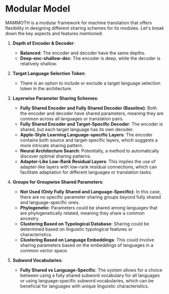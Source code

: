 # Modular Model

MAMMOTH is a modular framework for machine translation that offers flexibility in designing different sharing schemes for its modules. Let's break down the key aspects and features mentioned:

1. **Depth of Encoder & Decoder**:
    - **Balanced**: The encoder and decoder have the same depths.
    - **Deep-enc-shallow-dec**: The encoder is deep, while the decoder is relatively shallow.

2. **Target Language Selection Token**:
    - There is an option to include or exclude a target language selection token in the architecture.

3. **Layerwise Parameter Sharing Schemes**:
    - **Fully Shared Encoder and Fully Shared Decoder (Baseline)**: Both the encoder and decoder have shared parameters, meaning they are common across all languages or translation pairs.
    - **Fully Shared Encoder and Target-Specific Decoder**: The encoder is shared, but each target language has its own decoder.
    - **Apple-Style Learning Language-specific Layers**: The encoder contains both source and target-specific layers, which suggests a more intricate sharing pattern.
    - **Neural Architecture Search**: Potentially, a method to automatically discover optimal sharing patterns.
    - **Adapter-Like Low-Rank Residual Layers**: This implies the use of adapter-like layers with low-rank residual connections, which can facilitate adaptation for different languages or translation tasks.

4. **Groups for Groupwise Shared Parameters**:
    - **Not Used (Only Fully Shared and Language-Specific)**: In this case, there are no specific parameter sharing groups beyond fully shared and language-specific ones.
    - **Phylogenetic**: Parameters could be shared among languages that are phylogenetically related, meaning they share a common ancestry.
    - **Clustering Based on Typological Database**: Sharing could be determined based on linguistic typological features or characteristics.
    - **Clustering Based on Language Embeddings**: This could involve sharing parameters based on the embeddings of languages in a common vector space.

5. **Subword Vocabularies**:
    - **Fully Shared vs Language-Specific**: The system allows for a choice between using a fully shared subword vocabulary for all languages or using language-specific subword vocabularies, which can be beneficial for languages with unique linguistic characteristics.

